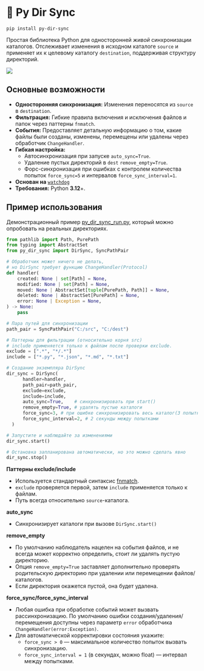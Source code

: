 
# 🚀 Py Dir Sync

    pip install py-dir-sync

Простая библиотека Python для односторонней _живой_ синхронизации каталогов. Отслеживает изменения в исходном каталоге `source` и применяет их к целевому каталогу `destination`, поддерживая структуру директорий.

![](./py_dir_sync_demo.gif)

## Основные возможности

* **Односторонняя синхронизация:** Изменения переносятся из `source` в `destination`.
* **Фильтрация:** Гибкие правила включения и исключения файлов и папок через паттерны `fnmatch`.
* **События:** Предоставляет детальную информацию о том, какие файлы были созданы, изменены, перемещены или удалены через обработчик `ChangeHandler`.
* **Гибкая настройка:**
    *   Автосинхронизация при запуске `auto_sync=True`.
    *   Удаление пустых директорий в `dest` `remove_empty=True`.
    *   Форс-синхронизация при ошибках с контролем количества попыток `force_sync=5` и интервалов `force_sync_interval=1`.
* **Основан на** [`watchdog`](https://github.com/gorakhargosh/watchdog)
* **Требования:** Python **3.12**+.

## Пример использования

Демонстрационный пример [py_dir_sync_run.py](./py_dir_sync_run.py), который можно опробовать на реальных директориях.

```py
from pathlib import Path, PurePath
from typing import AbstractSet
from py_dir_sync import DirSync, SyncPathPair

# Обработчик может ничего не делать,
# но DirSync требует функцию ChangeHandler(Protocol)
def handler(
    created: None | set[Path] = None,
    modified: None | set[Path] = None,
    moved: None | AbstractSet[tuple[PurePath, Path]] = None,
    deleted: None | AbstractSet[PurePath] = None,
    error: None | Exception = None,
) -> None:
    pass

# Пара путей для синхронизации
path_pair = SyncPathPair("C:/src", "C:/dest")

# Паттерны для фильтрации (относительно корня src)
# include применяется только к файлам после проверки exclude.
exclude = [".*", "*/.*"]
include = ["*.py", "*.json", "*.md", "*.txt"]

# Создание экземпляра DirSync
dir_sync = DirSync(
      handler=handler,
      path_pair=path_pair,
      exclude=exclude,
      include=include,
      auto_sync=True,    # синхронизировать при start()
      remove_empty=True, # удалять пустые каталоги
      force_sync=3, # при ошибке синхронизировать весь каталог(3 попытки)
      force_sync_interval=2, # 2 секунды между попытками
  ) 

# Запустите и наблюдайте за изменениями
dir_sync.start()

# Остановка запланирована автоматически, но это можно сделать явно
dir_sync.stop()
```

**Паттерны exclude/include**

* Используется стандартный синтаксис [fnmatch](https://docs.python.org/3/library/fnmatch.html).
* `exclude` проверяется первой, затем `include` применяется только к файлам.
* Путь всегда относительно `source`-каталога.

**auto_sync**

* Синхронизирует каталоги при вызове `DirSync.start()`

**remove_empty**

* По умолчанию наблюдатель нацелен на события файлов, и не всегда может корректно определить, стоит ли удалять пустую директорию.
* Опция `remove_empty=True` заставляет дополнительно проверять родительскую директорию при удалении или перемещении файлов/каталогов.
* Если директория окажется пустой, она будет удалена.

**force_sync/force_sync_interval**

* Любая ошибка при обработке событий может вызвать рассинхронизацию. По умолчанию ошибки создания/удаления/перемещения доступны через параметр `error` обработчика `ChangeHandler(error:Exception)`.
* Для автоматической корректировки состояния укажите:
  + `force_sync > 0` — максимальное количество попыток вызвать синхронизацию.
  + `force_sync_interval = 1` (в секундах, можно float) — интервал между попытками.

